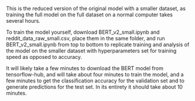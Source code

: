 This is the reduced version of the original model with a smaller dataset, as training the full model on the full dataset on a normal computer takes several hours.

To train the model yourself, download BERT_v2_small.ipynb and reddit_data_raw_small.csv, place them in the same folder, and run BERT_v2_small.ipynb from top to bottom to replicate training and analysis of the model on the smaller dataset with hyperparameters set for training speed as opposed to accuracy. 

It will likely take a few minutes to download the BERT model from tensorflow-hub, and will take about four minutes to train the model, and a few minutes to get the classification accuracy for the validation set and to generate predictions for the test set. In its entirety it should take about 10 minutes.
